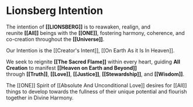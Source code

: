 # Lionsberg Intention

The intention of **[[LIONSBERG]]** is to reawaken, realign, and reunite **[[All]]** beings with the **[[ONE]]**, fostering harmony, coherence, and co-creation throughout the **[[Universe]]**.

Our Intention is the [[Creator's Intent]], [[On Earth As it Is In Heaven]]. 

We seek to reignite **[[The Sacred Flame]]** within every heart, guiding **All Creation** to manifest **[[Heaven on Earth and Beyond]]** through **[[Truth]]**, **[[Love]]**, **[[Justice]]**, **[[Stewardship]]**, and **[[Wisdom]]**.

The [[ONE]] Spirit of [[Absolute And Unconditional Love]] desires for [[All]] things to develop towards the fullness of their unique potential and flourish together in Divine Harmony.  




